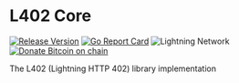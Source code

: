 # L402 Core
[![Release Version](https://img.shields.io/github/release/gofeuer/l402.svg)](https://github.com/gofeuer/l402/releases)
[![Go Report Card](https://goreportcard.com/badge/github.com/gofeuer/l402)](https://goreportcard.com/report/github.com/gofeuer/l402)
![Lightning Network](https://img.shields.io/badge/bitcoin-lightning_network-792EE5)
[![Donate Bitcoin on chain](https://img.shields.io/badge/donate-bitcoin-F7931A?logo=bitcoin)](https://www.bitcoinqrcodemaker.com/pay/?type=1&style=bitcoin&address=bc1qanlngx9pfm2pkszm7lx88wp2qa6eh9juuskpl0e5a00edslhe89qtdejr0)

The L402 (Lightning HTTP 402) library implementation
